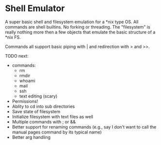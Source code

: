 # Shell Emulator

A super basic shell and filesystem emulation for a *nix type OS. All commands are shell builtins. No forking or threading. The "filesystem" is really nothing more then a few objects that emulate the basic structure of a *nix FS.

Commands all support basic piping with | and redirection with > and >>.

TODO next:
- commands:
    - rm
    - rmdir
    - whoami
    - mail
    - ssh
    - text editing (scary)
- Permissions!
- Ablity to cd into sub directories
- Save state of filesystem
- Initialize filesystem with text files as well
- Multiple commands with ; or &&
- Better support for renaming commands (e.g., say I don't want to call the manual pages command by its typical name)
- Better arg handling
